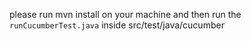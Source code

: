 please run mvn install on your machine
and then run the `runCucumberTest.java` inside src/test/java/cucumber